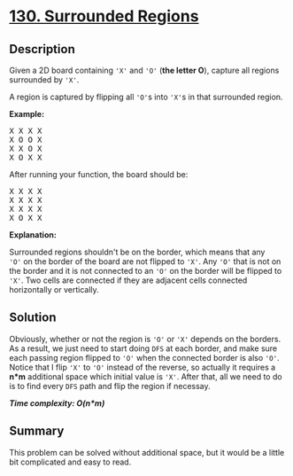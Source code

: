 # [130. Surrounded Regions](https://leetcode.com/problems/surrounded-regions/)

## Description

<div class="content__u3I1 question-content__JfgR"><div><p>Given a 2D board containing <code>'X'</code> and <code>'O'</code> (<strong>the letter O</strong>), capture all regions surrounded by <code>'X'</code>.</p>

<p>A region is captured by flipping all <code>'O'</code>s into <code>'X'</code>s in that surrounded region.</p>

<p><strong>Example:</strong></p>

<pre>X X X X
X O O X
X X O X
X O X X
</pre>

<p>After running your function, the board should be:</p>

<pre>X X X X
X X X X
X X X X
X O X X
</pre>

<p><strong>Explanation:</strong></p>

<p>Surrounded regions shouldn't be on the border, which means that any <code>'O'</code>&nbsp;on the border of the board are not flipped to <code>'X'</code>. Any <code>'O'</code>&nbsp;that is not on the border and it is not connected to an <code>'O'</code>&nbsp;on the border will be flipped to <code>'X'</code>. Two cells are connected if they are adjacent cells connected horizontally or vertically.</p>
</div></div>

## Solution
Obviously, whether or not the region is `'O'` or `'X'` depends on the borders. As a result, we just need to start doing `DFS` at each border, and make sure each passing region flipped to `'O'` when the connected border is also `'O'`. Notice that I flip `'X'` to `'O'` instead of the reverse, so actually it requires a **n*m** additional space which initial value is `'X'`. After that, all we need to do is to find every `DFS` path and flip the region if necessay.

_**Time complexity: O(n*m)**_

## Summary
This problem can be solved without additional space, but it would be a little bit complicated and easy to read.
